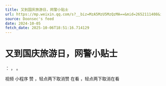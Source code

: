 ```yaml
---
title: 又到国庆旅游日，网警小贴士
url: https://mp.weixin.qq.com/s?__biz=MzA5MzU5MzQzMA==&mid=2652111408&idx=2&sn=32a4533f308c76ec6e2ce4f1f6a61cd6
source: Doonsec's feed
date: 2024-10-05
fetch_date: 2025-10-06T18:51:16.714129
---
```


# 又到国庆旅游日，网警小贴士

：
，
。

视频
小程序
赞
，轻点两下取消赞
在看
，轻点两下取消在看